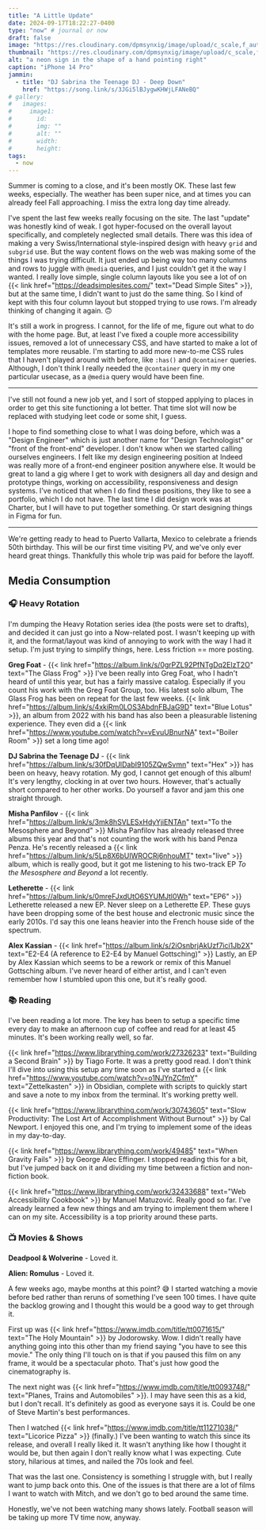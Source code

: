 ```yaml
---
title: "A Little Update"
date: 2024-09-17T18:22:27-0400
type: "now" # journal or now
draft: false
image: "https://res.cloudinary.com/dpmsynxig/image/upload/c_scale,f_auto,q_auto:good,w_2048/v1726618928/2024%20Posts/2024-07-27_a-little-update/untitled-1-7.jpg"
thumbnail: "https://res.cloudinary.com/dpmsynxig/image/upload/c_scale,f_auto,q_auto:good,w_740/v1726618928/2024%20Posts/2024-07-27_a-little-update/untitled-1-7.jpg"
alt: "a neon sign in the shape of a hand pointing right"
caption: "iPhone 14 Pro"
jammin:
  - title: "DJ Sabrina the Teenage DJ - Deep Down"
    href: "https://song.link/s/3JGi5lBJygwKHWjLFANeBQ"
# gallery:
#   images:
#     image1:
#       id:
#       img: ""
#       alt: ""
#       width:
#       height:
tags:
  - now
---
```


Summer is coming to a close, and it's been mostly OK. These last few weeks, especially. The weather has been super nice, and at times you can already feel Fall approaching. I miss the extra long day time already.

I've spent the last few weeks really focusing on the site. The last "update" was honestly kind of weak. I got hyper-focused on the overall layout specifically, and completely neglected small details. There was this idea of making a very Swiss/International style-inspired design with heavy `grid` and `subgrid` use. But the way content flows on the web was making some of the things I was trying difficult. It just ended up being way too many columns and rows to juggle with `@media` queries, and I just couldn't get it the way I wanted. I really love simple, single column layouts like you see a lot of on {{< link href="https://deadsimplesites.com/" text="Dead Simple Sites" >}}, but at the same time, I didn't want to just do the same thing. So I kind of kept with this four column layout but stopped trying to use rows. I'm already thinking of changing it again. 🙃

It's still a work in progress. I cannot, for the life of me, figure out what to do with the home page. But, at least I've fixed a couple more accessibility issues, removed a lot of unnecessary CSS, and have started to make a lot of templates more reusable. I'm starting to add more new-to-me CSS rules that I haven't played around with before, like `:has()` and `@container` queries. Although, I don't think I really needed the `@container` query in my one particular usecase, as a `@media` query would have been fine.

---

I've still not found a new job yet, and I sort of stopped applying to places in order to get this site functioning a lot better. That time slot will now be replaced with studying leet code or some shit, I guess.

I hope to find something close to what I was doing before, which was a "Design Engineer" which is just another name for "Design Technologist" or "front of the front-end" developer. I don't know when we started calling ourselves engineers. I felt like my design engineering position at Indeed was really more of a front-end engineer position anywhere else. It would be great to land a gig where I get to work with designers all day and design and prototype things, working on accessibility, responsiveness and design systems. I've noticed that when I do find these positions, they like to see a portfolio, which I do not have. The last time I did design work was at Charter, but I will have to put together something. Or start designing things in Figma for fun.

---

We're getting ready to head to Puerto Vallarta, Mexico to celebrate a friends 50th birthday. This will be our first time visiting PV, and we've only ever heard great things. Thankfully this whole trip was paid for before the layoff.

## Media Consumption

### 🎧 Heavy Rotation

I'm dumping the Heavy Rotation series idea (the posts were set to drafts), and decided it can just go into a Now-related post. I wasn't keeping up with it, and the format/layout was kind of annoying to work with the way I had it setup. I'm just trying to simplify things, here. Less friction == more posting.

**Greg Foat** - {{< link href="https://album.link/s/0grPZL92PfNTgDq2ElzT2O" text="The Glass Frog" >}} I've been really into Greg Foat, who I hadn't heard of until this year, but has a fairly massive catalog. Especially if you count his work with the Greg Foat Group, too. His latest solo album, The Glass Frog has been on repeat for the last few weeks. {{< link href="https://album.link/s/4xkiRm0LOS3AbdnFBJaG9D" text="Blue Lotus" >}}, an album from 2022 with his band has also been a pleasurable listening experience. They even did a {{< link href="https://www.youtube.com/watch?v=vEvuUBnurNA" text="Boiler Room" >}} set a long time ago!

**DJ Sabrina the Teenage DJ** - {{< link href="https://album.link/s/30fDqUlDabI9105ZQwSvmn" text="Hex" >}} has been on heavy, heavy rotation. My god, I cannot get enough of this album! It's very lengthy, clocking in at over two hours. However, that's actually short compared to her other works. Do yourself a favor and jam this one straight through.

**Misha Panfilov** - {{< link href="https://album.link/s/3mk8hSVLESxHdyYjiENTAn" text="To the Mesosphere and Beyond" >}} Misha Panfilov has already released three albums this year and that's not counting the work with his band Penza Penza. He's recently released a {{< link href="https://album.link/s/5Lp8X6bUIWROCRj6nhouMT" text="live" >}} album, which is really good, but it got me listening to his two-track EP _To the Mesosphere and Beyond_ a lot recently.

**Letherette** - {{< link href="https://album.link/s/0mreFJxdUtO6SYUMJtl0Wh" text="EP6" >}} Letherette released a new EP. Never sleep on a Letherette EP. These guys have been dropping some of the best house and electronic music since the early 2010s. I'd say this one leans heavier into the French house side of the spectrum.

**Alex Kassian** - {{< link href="https://album.link/s/2iOsnbrjAkUzf7ici1Jb2X" text="E2-E4 (A reference to E2-E4 by Manuel Gottsching)" >}} Lastly, an EP by Alex Kassian which seems to be a rework or remix of this Manuel Gottsching album. I've never heard of either artist, and I can't even remember how I stumbled upon this one, but it's really good.

### 📚 Reading

I've been reading a lot more. The key has been to setup a specific time every day to make an afternoon cup of coffee and read for at least 45 minutes. It's been working really well, so far.

{{< link href="https://www.librarything.com/work/27326233" text="Building a Second Brain" >}} by Tiago Forte. It was a pretty good read. I don't think I'll dive into using this setup any time soon as I've started a {{< link href="https://www.youtube.com/watch?v=o1NJYnZCfmY" text="Zettelkasten" >}} in Obsidian, complete with scripts to quickly start and save a note to my inbox from the terminal. It's working pretty well.

{{< link href="https://www.librarything.com/work/30743605" text="Slow Productivity: The Lost Art of Accomplishment Without Burnout" >}} by Cal Newport. I enjoyed this one, and I'm trying to implement some of the ideas in my day-to-day.

{{< link href="https://www.librarything.com/work/49485" text="When Gravity Fails" >}} by George Alec Effinger. I stopped reading this for a bit, but I've jumped back on it and dividing my time between a fiction and non-fiction book.

{{< link href="https://www.librarything.com/work/32433688" text="Web Accessibility Cookbook" >}} by Manuel Matuzović. Really good so far. I've already learned a few new things and am trying to implement them where I can on my site. Accessibility is a top priority around these parts.

### 📺 Movies & Shows

**Deadpool & Wolverine** - Loved it.

**Alien: Romulus** - Loved it.

A few weeks ago, maybe months at this point? 😅 I started watching a movie before bed rather than reruns of something I've seen 100 times. I have quite the backlog growing and I thought this would be a good way to get through it.

First up was {{< link href="https://www.imdb.com/title/tt0071615/" text="The Holy Mountain" >}} by Jodorowsky. Wow. I didn't really have anything going into this other than my friend saying "you have to see this movie." The only thing I'll touch on is that if you paused this film on any frame, it would be a spectacular photo. That's just how good the cinematography is.

The next night was {{< link href="https://www.imdb.com/title/tt0093748/" text="Planes, Trains and Automobiles" >}}. I may have seen this as a kid, but I don't recall. It's definitely as good as everyone says it is. Could be one of Steve Martin's best performances.

Then I watched {{< link href="https://www.imdb.com/title/tt11271038/" text="Licorice Pizza" >}} (finally.) I've been wanting to watch this since its release, and overall I really liked it. It wasn't anything like how I thought it would be, but then again I don't really know what I was expecting. Cute story, hilarious at times, and nailed the 70s look and feel.

That was the last one. Consistency is something I struggle with, but I really want to jump back onto this. One of the issues is that there are a lot of films I want to watch with Mitch, and we don't go to bed around the same time.

Honestly, we've not been watching many shows lately. Football season will be taking up more TV time now, anyway.
